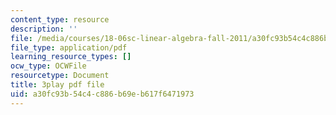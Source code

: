 ```yaml
---
content_type: resource
description: ''
file: /media/courses/18-06sc-linear-algebra-fall-2011/a30fc93b54c4c886b69eb617f6471973_VYS9EYZ3gCo.pdf
file_type: application/pdf
learning_resource_types: []
ocw_type: OCWFile
resourcetype: Document
title: 3play pdf file
uid: a30fc93b-54c4-c886-b69e-b617f6471973
---
```

